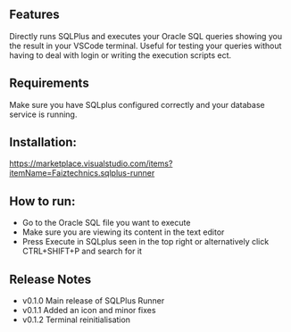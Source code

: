 ## Features
Directly runs SQLPlus and executes your Oracle SQL queries showing you the result in your VSCode terminal. 
Useful for testing your queries without having to deal with login or writing the execution scripts ect.

## Requirements
Make sure you have SQLplus configured correctly and your database service is running.

## Installation:
<a href = "https://marketplace.visualstudio.com/items?itemName=Faiztechnics.sqlplus-runner">https://marketplace.visualstudio.com/items?itemName=Faiztechnics.sqlplus-runner</a>

## How to run:
- Go to the Oracle SQL file you want to execute
- Make sure you are viewing its content in the text editor
- Press Execute in SQLplus seen in the top right or alternatively click CTRL+SHIFT+P and search for it

## Release Notes
- v0.1.0 Main release of SQLPlus Runner
- v0.1.1 Added an icon and minor fixes
- v0.1.2 Terminal reinitialisation 

